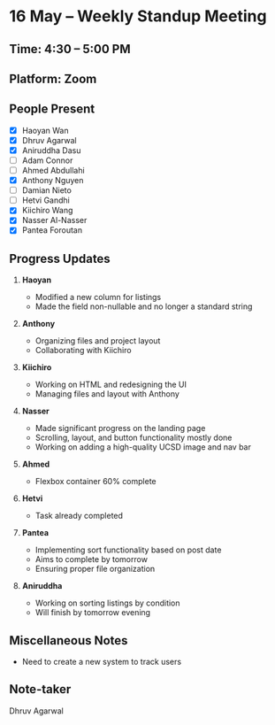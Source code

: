 # 16 May – Weekly Standup Meeting

## Time: 4:30 – 5:00 PM  
## Platform: Zoom  

## People Present
- [x] Haoyan Wan  
- [x] Dhruv Agarwal  
- [x] Aniruddha Dasu  
- [ ] Adam Connor  
- [ ] Ahmed Abdullahi  
- [x] Anthony Nguyen  
- [ ] Damian Nieto  
- [ ] Hetvi Gandhi  
- [x] Kiichiro Wang  
- [x] Nasser Al-Nasser  
- [x] Pantea Foroutan  

## Progress Updates

1. **Haoyan**  
   - Modified a new column for listings  
   - Made the field non-nullable and no longer a standard string  

2. **Anthony**  
   - Organizing files and project layout  
   - Collaborating with Kiichiro  

3. **Kiichiro**  
   - Working on HTML and redesigning the UI  
   - Managing files and layout with Anthony  

4. **Nasser**  
   - Made significant progress on the landing page  
   - Scrolling, layout, and button functionality mostly done  
   - Working on adding a high-quality UCSD image and nav bar  

5. **Ahmed**  
   - Flexbox container 60% complete  

6. **Hetvi**  
   - Task already completed  

7. **Pantea**  
   - Implementing sort functionality based on post date  
   - Aims to complete by tomorrow  
   - Ensuring proper file organization  

8. **Aniruddha**  
   - Working on sorting listings by condition  
   - Will finish by tomorrow evening  

## Miscellaneous Notes

- Need to create a new system to track users

## Note-taker
Dhruv Agarwal